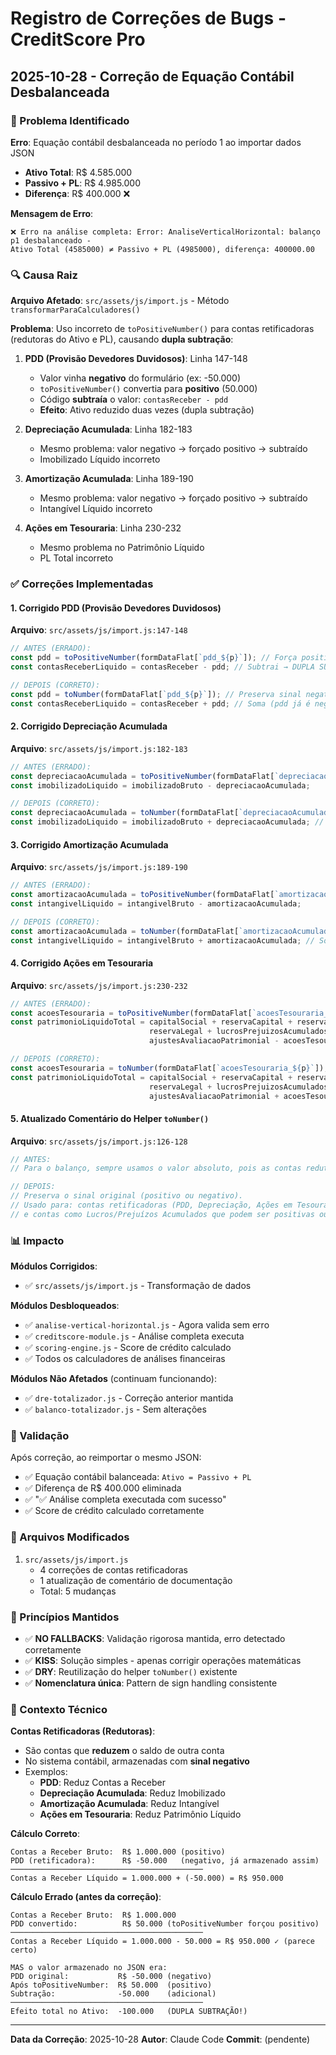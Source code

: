 # Registro de Correções de Bugs - CreditScore Pro

## 2025-10-28 - Correção de Equação Contábil Desbalanceada

### 🔴 Problema Identificado

**Erro**: Equação contábil desbalanceada no período 1 ao importar dados JSON
- **Ativo Total**: R$ 4.585.000
- **Passivo + PL**: R$ 4.985.000
- **Diferença**: R$ 400.000 ❌

**Mensagem de Erro**:
```
❌ Erro na análise completa: Error: AnaliseVerticalHorizontal: balanço p1 desbalanceado -
Ativo Total (4585000) ≠ Passivo + PL (4985000), diferença: 400000.00
```

### 🔍 Causa Raiz

**Arquivo Afetado**: `src/assets/js/import.js` - Método `transformarParaCalculadores()`

**Problema**: Uso incorreto de `toPositiveNumber()` para contas retificadoras (redutoras do Ativo e PL), causando **dupla subtração**:

1. **PDD (Provisão Devedores Duvidosos)**: Linha 147-148
   - Valor vinha **negativo** do formulário (ex: -50.000)
   - `toPositiveNumber()` convertia para **positivo** (50.000)
   - Código **subtraía** o valor: `contasReceber - pdd`
   - **Efeito**: Ativo reduzido duas vezes (dupla subtração)

2. **Depreciação Acumulada**: Linha 182-183
   - Mesmo problema: valor negativo → forçado positivo → subtraído
   - Imobilizado Líquido incorreto

3. **Amortização Acumulada**: Linha 189-190
   - Mesmo problema: valor negativo → forçado positivo → subtraído
   - Intangível Líquido incorreto

4. **Ações em Tesouraria**: Linha 230-232
   - Mesmo problema no Patrimônio Líquido
   - PL Total incorreto

### ✅ Correções Implementadas

#### 1. Corrigido PDD (Provisão Devedores Duvidosos)
**Arquivo**: `src/assets/js/import.js:147-148`

```javascript
// ANTES (ERRADO):
const pdd = toPositiveNumber(formDataFlat[`pdd_${p}`]); // Força positivo
const contasReceberLiquido = contasReceber - pdd; // Subtrai → DUPLA SUBTRAÇÃO

// DEPOIS (CORRETO):
const pdd = toNumber(formDataFlat[`pdd_${p}`]); // Preserva sinal negativo
const contasReceberLiquido = contasReceber + pdd; // Soma (pdd já é negativo)
```

#### 2. Corrigido Depreciação Acumulada
**Arquivo**: `src/assets/js/import.js:182-183`

```javascript
// ANTES (ERRADO):
const depreciacaoAcumulada = toPositiveNumber(formDataFlat[`depreciacaoAcumulada_${p}`]);
const imobilizadoLiquido = imobilizadoBruto - depreciacaoAcumulada;

// DEPOIS (CORRETO):
const depreciacaoAcumulada = toNumber(formDataFlat[`depreciacaoAcumulada_${p}`]);
const imobilizadoLiquido = imobilizadoBruto + depreciacaoAcumulada; // Soma (já é negativo)
```

#### 3. Corrigido Amortização Acumulada
**Arquivo**: `src/assets/js/import.js:189-190`

```javascript
// ANTES (ERRADO):
const amortizacaoAcumulada = toPositiveNumber(formDataFlat[`amortizacaoAcumulada_${p}`]);
const intangivelLiquido = intangivelBruto - amortizacaoAcumulada;

// DEPOIS (CORRETO):
const amortizacaoAcumulada = toNumber(formDataFlat[`amortizacaoAcumulada_${p}`]);
const intangivelLiquido = intangivelBruto + amortizacaoAcumulada; // Soma (já é negativo)
```

#### 4. Corrigido Ações em Tesouraria
**Arquivo**: `src/assets/js/import.js:230-232`

```javascript
// ANTES (ERRADO):
const acoesTesouraria = toPositiveNumber(formDataFlat[`acoesTesouraria_${p}`]);
const patrimonioLiquidoTotal = capitalSocial + reservaCapital + reservaLucros +
                               reservaLegal + lucrosPrejuizosAcumulados +
                               ajustesAvaliacaoPatrimonial - acoesTesouraria;

// DEPOIS (CORRETO):
const acoesTesouraria = toNumber(formDataFlat[`acoesTesouraria_${p}`]);
const patrimonioLiquidoTotal = capitalSocial + reservaCapital + reservaLucros +
                               reservaLegal + lucrosPrejuizosAcumulados +
                               ajustesAvaliacaoPatrimonial + acoesTesouraria; // Soma (já é negativo)
```

#### 5. Atualizado Comentário do Helper `toNumber()`
**Arquivo**: `src/assets/js/import.js:126-128`

```javascript
// ANTES:
// Para o balanço, sempre usamos o valor absoluto, pois as contas redutoras são subtraídas na fórmula.

// DEPOIS:
// Preserva o sinal original (positivo ou negativo).
// Usado para: contas retificadoras (PDD, Depreciação, Ações em Tesouraria) que vêm negativas,
// e contas como Lucros/Prejuízos Acumulados que podem ser positivas ou negativas.
```

### 📊 Impacto

**Módulos Corrigidos**:
- ✅ `src/assets/js/import.js` - Transformação de dados

**Módulos Desbloqueados**:
- ✅ `analise-vertical-horizontal.js` - Agora valida sem erro
- ✅ `creditscore-module.js` - Análise completa executa
- ✅ `scoring-engine.js` - Score de crédito calculado
- ✅ Todos os calculadores de análises financeiras

**Módulos Não Afetados** (continuam funcionando):
- ✅ `dre-totalizador.js` - Correção anterior mantida
- ✅ `balanco-totalizador.js` - Sem alterações

### 🧪 Validação

Após correção, ao reimportar o mesmo JSON:
- ✅ Equação contábil balanceada: `Ativo = Passivo + PL`
- ✅ Diferença de R$ 400.000 eliminada
- ✅ "✅ Análise completa executada com sucesso"
- ✅ Score de crédito calculado corretamente

### 📝 Arquivos Modificados

1. `src/assets/js/import.js`
   - 4 correções de contas retificadoras
   - 1 atualização de comentário de documentação
   - Total: 5 mudanças

### 🎯 Princípios Mantidos

- ✅ **NO FALLBACKS**: Validação rigorosa mantida, erro detectado corretamente
- ✅ **KISS**: Solução simples - apenas corrigir operações matemáticas
- ✅ **DRY**: Reutilização do helper `toNumber()` existente
- ✅ **Nomenclatura única**: Pattern de sign handling consistente

### 🔗 Contexto Técnico

**Contas Retificadoras (Redutoras)**:
- São contas que **reduzem** o saldo de outra conta
- No sistema contábil, armazenadas com **sinal negativo**
- Exemplos:
  - **PDD**: Reduz Contas a Receber
  - **Depreciação Acumulada**: Reduz Imobilizado
  - **Amortização Acumulada**: Reduz Intangível
  - **Ações em Tesouraria**: Reduz Patrimônio Líquido

**Cálculo Correto**:
```
Contas a Receber Bruto:  R$ 1.000.000 (positivo)
PDD (retificadora):      R$ -50.000   (negativo, já armazenado assim)
───────────────────────────────────────────
Contas a Receber Líquido = 1.000.000 + (-50.000) = R$ 950.000
```

**Cálculo Errado (antes da correção)**:
```
Contas a Receber Bruto:  R$ 1.000.000
PDD convertido:          R$ 50.000 (toPositiveNumber forçou positivo)
───────────────────────────────────────────
Contas a Receber Líquido = 1.000.000 - 50.000 = R$ 950.000 ✓ (parece certo)

MAS o valor armazenado no JSON era:
PDD original:           R$ -50.000 (negativo)
Após toPositiveNumber:  R$ 50.000  (positivo)
Subtração:              -50.000    (adicional)
───────────────────────────────────────────
Efeito total no Ativo:  -100.000   (DUPLA SUBTRAÇÃO!)
```

---

**Data da Correção**: 2025-10-28
**Autor**: Claude Code
**Commit**: (pendente)
